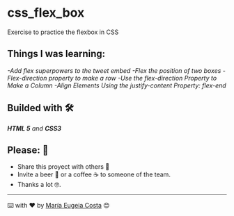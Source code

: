 # css_flex_box
Exercise to practice the flexbox in CSS

## Things I was learning:
_-Add flex superpowers to the tweet embed_
_-Flex the position of two boxes_
_-Flex-direction property to make a row_
_-Use the flex-direction Property to Make a Column_
_-Align Elements Using the justify-content Property: flex-end_

## Builded with 🛠️

_**HTML 5** and **CSS3**_



## Please: 🎁

* Share this proyect with others 📢
* Invite a beer 🍺 or a coffee ☕  to someone of the team. 
* Thanks a lot 🤓.


---
⌨️ with ❤️ by [María Eugeia Costa](https://github.com/eugenia1984) 😊

